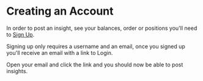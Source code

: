 # Creating an Account

In order to post an insight, see your balances, order or positions you'll need
to [Sign Up](https://aluna.social/page/signup).

Signing up only requires a username and an email, once you signed up you'll receive an email with a link to Login.

Open your email and click the link and you should now be able to post insights.